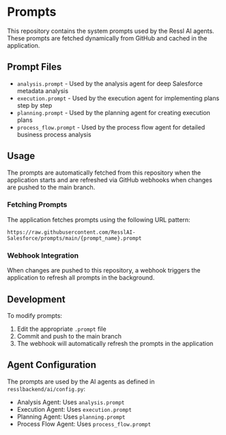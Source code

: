 # Prompts

This repository contains the system prompts used by the Ressl AI agents. These prompts are fetched dynamically from GitHub and cached in the application.

## Prompt Files

- `analysis.prompt` - Used by the analysis agent for deep Salesforce metadata analysis
- `execution.prompt` - Used by the execution agent for implementing plans step by step
- `planning.prompt` - Used by the planning agent for creating execution plans
- `process_flow.prompt` - Used by the process flow agent for detailed business process analysis

## Usage

The prompts are automatically fetched from this repository when the application starts and are refreshed via GitHub webhooks when changes are pushed to the main branch.

### Fetching Prompts

The application fetches prompts using the following URL pattern:
```
https://raw.githubusercontent.com/ResslAI-Salesforce/prompts/main/{prompt_name}.prompt
```

### Webhook Integration

When changes are pushed to this repository, a webhook triggers the application to refresh all prompts in the background.

## Development

To modify prompts:

1. Edit the appropriate `.prompt` file
2. Commit and push to the main branch
3. The webhook will automatically refresh the prompts in the application

## Agent Configuration

The prompts are used by the AI agents as defined in `resslbackend/ai/config.py`:

- Analysis Agent: Uses `analysis.prompt`
- Execution Agent: Uses `execution.prompt`  
- Planning Agent: Uses `planning.prompt`
- Process Flow Agent: Uses `process_flow.prompt`
